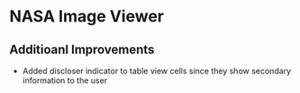 # NASA Image Viewer

## Additioanl Improvements

- Added discloser indicator to table view cells since they show secondary information to the user
